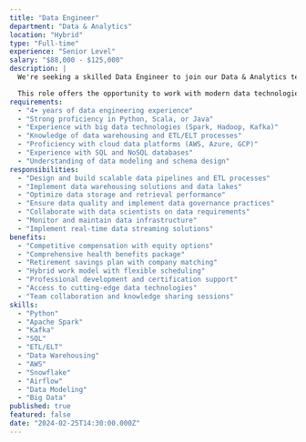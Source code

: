 ```yaml
---
title: "Data Engineer"
department: "Data & Analytics"
location: "Hybrid"
type: "Full-time"
experience: "Senior Level"
salary: "$88,000 - $125,000"
description: |
  We're seeking a skilled Data Engineer to join our Data & Analytics team and build robust data infrastructure and pipelines. You'll work on designing and implementing scalable data systems that enable our data science and analytics initiatives.

  This role offers the opportunity to work with modern data technologies and contribute to our data-driven culture.
requirements:
  - "4+ years of data engineering experience"
  - "Strong proficiency in Python, Scala, or Java"
  - "Experience with big data technologies (Spark, Hadoop, Kafka)"
  - "Knowledge of data warehousing and ETL/ELT processes"
  - "Proficiency with cloud data platforms (AWS, Azure, GCP)"
  - "Experience with SQL and NoSQL databases"
  - "Understanding of data modeling and schema design"
responsibilities:
  - "Design and build scalable data pipelines and ETL processes"
  - "Implement data warehousing solutions and data lakes"
  - "Optimize data storage and retrieval performance"
  - "Ensure data quality and implement data governance practices"
  - "Collaborate with data scientists on data requirements"
  - "Monitor and maintain data infrastructure"
  - "Implement real-time data streaming solutions"
benefits:
  - "Competitive compensation with equity options"
  - "Comprehensive health benefits package"
  - "Retirement savings plan with company matching"
  - "Hybrid work model with flexible scheduling"
  - "Professional development and certification support"
  - "Access to cutting-edge data technologies"
  - "Team collaboration and knowledge sharing sessions"
skills:
  - "Python"
  - "Apache Spark"
  - "Kafka"
  - "SQL"
  - "ETL/ELT"
  - "Data Warehousing"
  - "AWS"
  - "Snowflake"
  - "Airflow"
  - "Data Modeling"
  - "Big Data"
published: true
featured: false
date: "2024-02-25T14:30:00.000Z"
---
```

